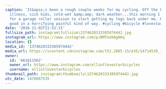 ```yaml
---
caption: 'It&apos;s been a rough couple weeks for my cycling. Off the bike a lot with
  illness, sick kids, cold-wet &amp;amp; dark weather...this morning I got up early
  for a garage roller session to start getting my legs back under me. Felt really
  good in a horrifying painful kind of way. #cycling #bicycle #lovestarraceclub'
date: '2016-11-02T11:52:15'
fullsize_path: instagram\fullsize\1374620333385974442.jpg
instagram_url: https://www.instagram.com/p/BMToekAgAKq
location: {}
media_id: '1374620333385974442'
media_url: https://scontent.cdninstagram.com/t51.2885-15/e35/14714539_1812393509041289_65178332035022848_n.jpg?ig_cache_key=MTM3NDYyMDMzMzM4NTk3NDQ0Mg%3D%3D.2
owner:
  id: '661611562'
  owner_url: https://www.instagram.com/elliotlovestarbicycles
  username: elliotlovestarbicycles
thumbnail_path: instagram\thumbnails\1374620333385974442.jpg
utc_date: 1478087535
---
```

